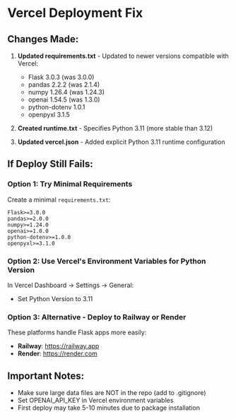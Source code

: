 # Vercel Deployment Fix

## Changes Made:

1. **Updated requirements.txt** - Updated to newer versions compatible with Vercel:
   - Flask 3.0.3 (was 3.0.0)
   - pandas 2.2.2 (was 2.1.4)
   - numpy 1.26.4 (was 1.24.3)
   - openai 1.54.5 (was 1.3.0)
   - python-dotenv 1.0.1
   - openpyxl 3.1.5

2. **Created runtime.txt** - Specifies Python 3.11 (more stable than 3.12)

3. **Updated vercel.json** - Added explicit Python 3.11 runtime configuration

## If Deploy Still Fails:

### Option 1: Try Minimal Requirements

Create a minimal `requirements.txt`:

```
Flask>=3.0.0
pandas>=2.0.0
numpy>=1.24.0
openai>=1.0.0
python-dotenv>=1.0.0
openpyxl>=3.1.0
```

### Option 2: Use Vercel's Environment Variables for Python Version

In Vercel Dashboard → Settings → General:
- Set Python Version to 3.11

### Option 3: Alternative - Deploy to Railway or Render

These platforms handle Flask apps more easily:
- **Railway**: https://railway.app
- **Render**: https://render.com

## Important Notes:

- Make sure large data files are NOT in the repo (add to .gitignore)
- Set OPENAI_API_KEY in Vercel environment variables
- First deploy may take 5-10 minutes due to package installation

